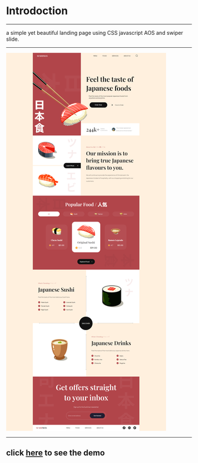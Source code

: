# Introdoction

---

a simple yet beautiful landing page using CSS javascript AOS and swiper slide.

---

![landing img](./assets/screencapture-127-0-0-1-5500-Sushi-man-deploy-public-html-public-html-index-html-2024-03-31-20_58_45.png)

---

## click [**here**]() to see the demo